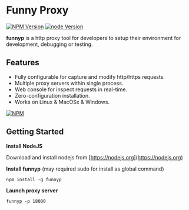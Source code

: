 # Funny Proxy

[![NPM Version](https://img.shields.io/npm/v/npm.svg?style=flat-square)](https://npmjs.org/package/funnyp) 
[![node Version](https://img.shields.io/badge/node->=4.0.0-brightgreen.svg?style=flat-square)](http://nodejs.org/download/) 


**funnyp** is a http proxy tool for developers to setup their environment for development, debugging or testing.

## Features

* Fully configurable for capture and modify http/https requests.
* Multiple proxy servers within single process.
* Web console for inspect requests in real-time.
* Zero-configuration installation.
* Works on Linux & MacOSx & Windows.

[![NPM](https://nodei.co/npm/funnyp.png?downloads=true&downloadRank=true)](https://nodei.co/npm/funnyp/)

## Getting Started

**Install NodeJS**

Download and install nodejs from [https://nodejs.org](https://nodejs.org)

**Install funnyp** (may required sudo for install as global command)

    npm install -g funnyp

**Launch proxy server**

```
funnyp -p 18000
```